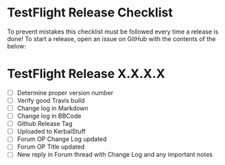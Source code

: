 TestFlight Release Checklist
============================

To prevent mistakes this checklist must be followed every time a release is done!
To start a release, open an issue on GitHub with the contents of the below:

TestFlight Release X.X.X.X
==========================

- [ ] Determine proper version number
- [ ] Verify good Travis build
- [ ] Change log in Markdown
- [ ] Change log in BBCode
- [ ] Github Release Tag
- [ ] Uploaded to KerbalStuff
- [ ] Forum OP Change Log updated
- [ ] Forum OP Title updated
- [ ] New reply in Forum thread with Change Log and any important notes
